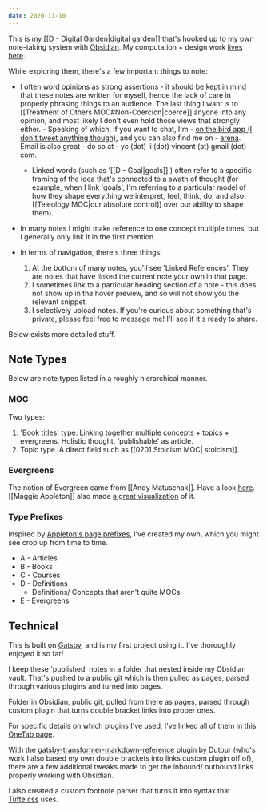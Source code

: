 ```yaml
---
date: 2020-11-10
---
```


This is my [[D - Digital Garden|digital garden]] that's hooked up to my own note-taking system with [Obsidian](https://obsidian.md/). My computation + design work [lives here](http://vincentli.design/).

While exploring them, there's a few important things to note:

- I often word opinions as strong assertions - it should be kept in mind that these notes are written for myself, hence the lack of care in properly phrasing things to an audience. The last thing I want is to [[Treatment of Others MOC#Non-Coercion|coerce]] anyone into any opinion, and most likely I don't even hold those views that strongly either.
	  - Speaking of which, if you want to chat, I'm
		  - [on the bird app (I don't tweet anything though)](https://twitter.com/vincent_yc_li), and you can also find me on 
		  - [arena](https://www.are.na/vincent-li). Email is also great - do so at 
		  - yc (dot) li (dot) vincent (at) gmail (dot) com. 

  - Linked words (such as '[[D - Goal|goals]]') often refer to a specific framing of the idea that's connected to a swath of thought (for example, when I link 'goals', I'm referring to a particular model of how they shape everything we interpret, feel, think, do, and also [[Teleology MOC|our absolute control]] over our ability to shape them).

- In many notes I might make reference to one concept multiple times, but I generally only link it in the first mention.

- In terms of navigation, there's three things:
	1. At the bottom of many notes, you'll see 'Linked References'. They are notes that have linked the current note your own in that page. 
	2. I sometimes link to a particular heading section of a note - this does not show up in the hover preview, and so will not show you the relevant snippet.
	3. I selectively upload notes. If you're curious about something that's private, please feel free to message me! I'll see if it's ready to share.

Below exists more detailed stuff.

## Note Types
Below are note types listed in a roughly hierarchical manner.

### MOC
Two types:
1. 'Book titles' type. Linking together multiple concepts + topics + evergreens. Holistic thought, 'publishable' as article.
2. Topic type. A direct field such as [[0201 Stoicism MOC| stoicism]].

### Evergreens
The notion of Evergreen came from [[Andy Matuschak]]. Have a look [here](https://notes.andymatuschak.org/Evergreen_notes). [[Maggie Appleton]] also made [a great visualization](https://maggieappleton.com/evergreens) of it.

### Type Prefixes
Inspired by [Appleton's page prefixes](https://maggieappleton.com/roam-garden), I've created my own, which you might see crop up from time to time. 

- A - Articles
- B - Books
- C - Courses
- D - Definitions
	- Definitions/ Concepts that aren't quite MOCs
- E - Evergreens



## Technical
This is built on [Gatsby](https://www.gatsbyjs.com/), and is my first project using it. I've thoroughly enjoyed it so far!

I keep these 'published' notes in a folder that nested inside my Obsidian vault. That's pushed to a public git which is then pulled as pages, parsed through various plugins and turned into pages. 

Folder in Obsidian, public git, pulled from there as pages, parsed through custom plugin that turns double bracket links into proper ones. 

For specific details on which plugins I've used, I've linked all of them in this [OneTab page](https://www.one-tab.com/page/gNjdc2tZSZSvyW6AlSP5jQ). 

With the [gatsby-transformer-markdown-reference](https://github.com/mathieudutour/gatsby-digital-garden/tree/master/packages/gatsby-transformer-markdown-references) plugin by Dutour (who's work I also based my own double brackets into links custom plugin off of), there are a few additional tweaks made to get the inbound/ outbound links properly working with Obsidian.

I also created a custom footnote parser that turns it into syntax that [Tufte.css](https://edwardtufte.github.io/tufte-css/) uses.